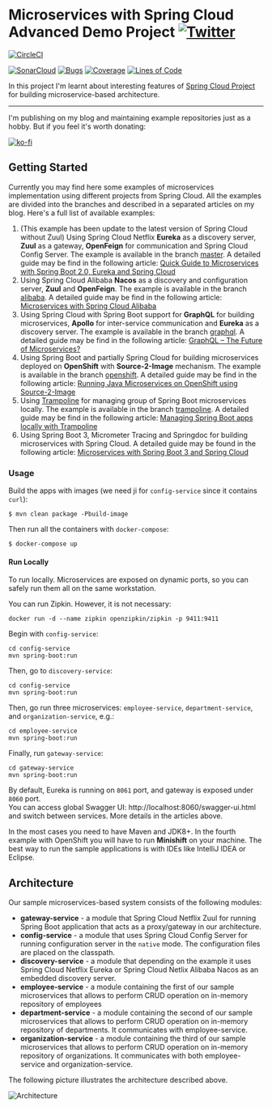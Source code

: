 # Microservices with Spring Cloud Advanced Demo Project [![Twitter](https://img.shields.io/twitter/follow/piotr_minkowski.svg?style=social&logo=twitter&label=Follow%20Me)](https://twitter.com/piotr_minkowski)

[![CircleCI](https://circleci.com/gh/piomin/sample-spring-microservices-new.svg?style=svg)](https://circleci.com/gh/piomin/sample-spring-microservices-new)

[![SonarCloud](https://sonarcloud.io/images/project_badges/sonarcloud-black.svg)](https://sonarcloud.io/dashboard?id=piomin_sample-spring-microservices-new)
[![Bugs](https://sonarcloud.io/api/project_badges/measure?project=piomin_sample-spring-microservices-new&metric=bugs)](https://sonarcloud.io/dashboard?id=piomin_sample-spring-microservices-new)
[![Coverage](https://sonarcloud.io/api/project_badges/measure?project=piomin_sample-spring-microservices-new&metric=coverage)](https://sonarcloud.io/dashboard?id=piomin_sample-spring-microservices-new)
[![Lines of Code](https://sonarcloud.io/api/project_badges/measure?project=piomin_sample-spring-microservices-new&metric=ncloc)](https://sonarcloud.io/dashboard?id=piomin_sample-spring-microservices-new)

In this project I'm learnt about interesting features of [Spring Cloud Project](https://spring.io/projects/spring-cloud) for building microservice-based architecture.

-----

I'm publishing on my blog and maintaining example repositories just as a hobby. But if you feel it's worth donating:

[![ko-fi](https://ko-fi.com/img/githubbutton_sm.svg)](https://ko-fi.com/piotrminkowski)


## Getting Started 
Currently you may find here some examples of microservices implementation using different projects from Spring Cloud. All the examples are divided into the branches and described in a separated articles on my blog. Here's a full list of available examples:
1. (This example has been update to the latest version of Spring Cloud without Zuul) Using Spring Cloud Netflix **Eureka** as a discovery server, **Zuul** as a gateway, **OpenFeign** for communication and Spring Cloud Config Server. The example is available in the branch [master](https://github.com/piomin/sample-spring-microservices-new/tree/master). A detailed guide may be find in the following article: [Quick Guide to Microservices with Spring Boot 2.0, Eureka and Spring Cloud](https://piotrminkowski.com/2018/04/26/quick-guide-to-microservices-with-spring-boot-2-0-eureka-and-spring-cloud/)
2. Using Spring Cloud Alibaba **Nacos** as a discovery and configuration server, **Zuul** and **OpenFeign**. The example is available in the branch [alibaba](https://github.com/piomin/sample-spring-microservices-new/tree/alibaba). A detailed guide may be find in the following article: [Microservices with Spring Cloud Alibaba](https://piotrminkowski.com/2018/11/15/microservices-with-spring-cloud-alibaba/)
3. Using Spring Cloud with Spring Boot support for **GraphQL** for building microservices, **Apollo** for inter-service communication and **Eureka** as a discovery server. The example is available in the branch [graphql](https://github.com/piomin/sample-spring-microservices-new/tree/graphql). A detailed guide may be find in the following article: [GraphQL – The Future of Microservices?](https://piotrminkowski.com/2018/08/16/graphql-the-future-of-microservices/)
4. Using Spring Boot and partially Spring Cloud for building microservices deployed on **OpenShift** with **Source-2-Image** mechanism. The example is available in the branch [openshift](https://github.com/piomin/sample-spring-microservices-new/tree/openshift). A detailed guide may be find in the following article: [Running Java Microservices on OpenShift using Source-2-Image](https://piotrminkowski.com/2019/01/08/running-java-microservices-on-openshift-using-source-2-image/)
5. Using [Trampoline](http://ernestort.github.io/Trampoline/) for managing group of Spring Boot microservices locally. The example is available in the branch [trampoline](https://github.com/piomin/sample-spring-microservices-new/tree/trampoline). A detailed guide may be find in the following article: [Managing Spring Boot apps locally with Trampoline](https://piotrminkowski.com/2018/06/08/managing-spring-boot-apps-locally-with-trampoline/)
6. Using Spring Boot 3, Micrometer Tracing and Springdoc for building microservices with Spring Cloud. A detailed guide may be found in the following article: [Microservices with Spring Boot 3 and Spring Cloud](https://piotrminkowski.com/2023/03/13/microservices-with-spring-boot-3-and-spring-cloud/)

### Usage

Build the apps with images (we need ji for `config-service` since it contains `curl`):
```shell
$ mvn clean package -Pbuild-image
```

Then run all the containers with `docker-compose`:
```shell
$ docker-compose up
```

#### Run Locally

To run locally. Microservices are exposed on dynamic ports, so you can safely run them all on the same workstation.

You can run Zipkin. However, it is not necessary:
```shell
docker run -d --name zipkin openzipkin/zipkin -p 9411:9411
```

Begin with `config-service`:
```shell
cd config-service
mvn spring-boot:run
```

Then, go to `discovery-service`:
```shell
cd config-service
mvn spring-boot:run
```

Then, go run three microservices: `employee-service`, `department-service`, and `organization-service`, e.g.:
```shell
cd employee-service
mvn spring-boot:run
```

Finally, run `gateway-service`:
```shell
cd gateway-service
mvn spring-boot:run
```

By default, Eureka is running on `8061` port, and gateway is exposed under `8060` port.\
You can access global Swagger UI: http://localhost:8060/swagger-ui.html and switch between services. More details in the articles above.


In the most cases you need to have Maven and JDK8+. In the fourth example with OpenShift you will have to run **Minishift** on your machine. The best way to run the sample applications is with IDEs like IntelliJ IDEA or Eclipse.  

## Architecture

Our sample microservices-based system consists of the following modules:
- **gateway-service** - a module that Spring Cloud Netflix Zuul for running Spring Boot application that acts as a proxy/gateway in our architecture.
- **config-service** - a module that uses Spring Cloud Config Server for running configuration server in the `native` mode. The configuration files are placed on the classpath.
- **discovery-service** - a module that depending on the example it uses Spring Cloud Netflix Eureka or Spring Cloud Netlix Alibaba Nacos as an embedded discovery server.
- **employee-service** - a module containing the first of our sample microservices that allows to perform CRUD operation on in-memory repository of employees
- **department-service** - a module containing the second of our sample microservices that allows to perform CRUD operation on in-memory repository of departments. It communicates with employee-service. 
- **organization-service** - a module containing the third of our sample microservices that allows to perform CRUD operation on in-memory repository of organizations. It communicates with both employee-service and organization-service.

The following picture illustrates the architecture described above.

<img src="https://piotrminkowski.files.wordpress.com/2018/04/spring-cloud-1.png" title="Architecture"><br/>

